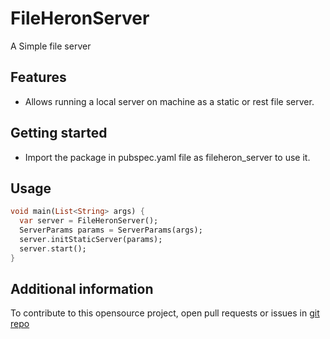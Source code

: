 <!--
This README describes the package. If you publish this package to pub.dev,
this README's contents appear on the landing page for your package.

For information about how to write a good package README, see the guide for
[writing package pages](https://dart.dev/guides/libraries/writing-package-pages).

For general information about developing packages, see the Dart guide for
[creating packages](https://dart.dev/guides/libraries/create-library-packages)
and the Flutter guide for
[developing packages and plugins](https://flutter.dev/developing-packages).
-->

# FileHeronServer

A Simple file server

## Features

-   Allows running a local server on machine as a static or rest file server.

## Getting started

-   Import the package in pubspec.yaml file as fileheron_server to use it.

## Usage

```dart
void main(List<String> args) {
  var server = FileHeronServer();
  ServerParams params = ServerParams(args);
  server.initStaticServer(params);
  server.start();
}
```

## Additional information

To contribute to this opensource project, open pull requests or issues in [git repo](https://github.com/horizech/fileheron_server)
